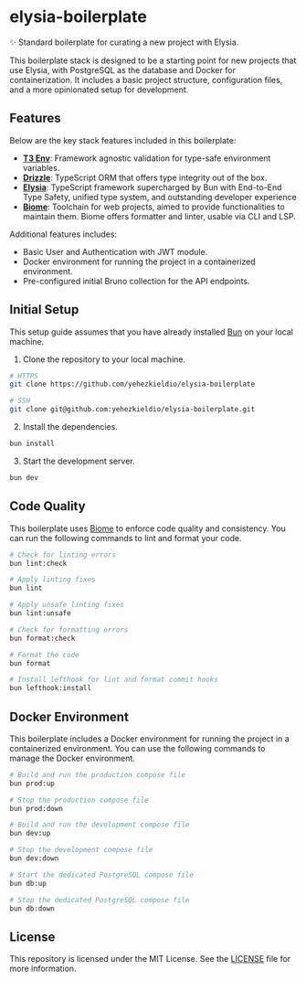 # elysia-boilerplate

✨ Standard boilerplate for curating a new project with Elysia.

This boilerplate stack is designed to be a starting point for new projects that use Elysia, with PostgreSQL as the database and Docker for containerization. It includes a basic project structure, configuration files, and a more opinionated setup for development.

## Features

Below are the key stack features included in this boilerplate:

- **[T3 Env](https://env.t3.gg)**: Framework agnostic validation for type-safe environment variables.
- **[Drizzle](https://orm.drizzle.team)**: TypeScript ORM that offers type integrity out of the box.
- **[Elysia](https://elysiajs.com)**: TypeScript framework supercharged by Bun with End-to-End Type Safety, unified type system, and outstanding developer experience
- **[Biome](https://biomejs.dev)**: Toolchain for web projects, aimed to provide functionalities to maintain them. Biome offers formatter and linter, usable via CLI and LSP.

Additional features includes:

- Basic User and Authentication with JWT module.
- Docker environment for running the project in a containerized environment.
- Pre-configured initial Bruno collection for the API endpoints.

## Initial Setup

This setup guide assumes that you have already installed [Bun](https://bun.sh/) on your local machine.

1. Clone the repository to your local machine.

```bash
# HTTPS
git clone https://github.com/yehezkieldio/elysia-boilerplate

# SSH
git clone git@github.com:yehezkieldio/elysia-boilerplate.git
```

2. Install the dependencies.

```bash
bun install
```

3. Start the development server.

```bash
bun dev
```

## Code Quality

This boilerplate uses [Biome](https://biomejs.dev/) to enforce code quality and consistency. You can run the following commands to lint and format your code.

```bash
# Check for linting errors
bun lint:check

# Apply linting fixes
bun lint

# Apply unsafe linting fixes
bun lint:unsafe
```

```bash
# Check for formatting errors
bun format:check

# Format the code
bun format
```

```bash
# Install lefthook for lint and format commit hooks
bun lefthook:install
```

## Docker Environment

This boilerplate includes a Docker environment for running the project in a containerized environment. You can use the following commands to manage the Docker environment.

```bash
# Build and run the production compose file
bun prod:up

# Stop the production compose file
bun prod:down
```

```bash
# Build and run the development compose file
bun dev:up

# Stop the development compose file
bun dev:down
```

```bash
# Start the dedicated PostgreSQL compose file
bun db:up

# Stop the dedicated PostgreSQL compose file
bun db:down
```

## License

This repository is licensed under the MIT License.
See the [LICENSE](LICENSE.md) file for more information.